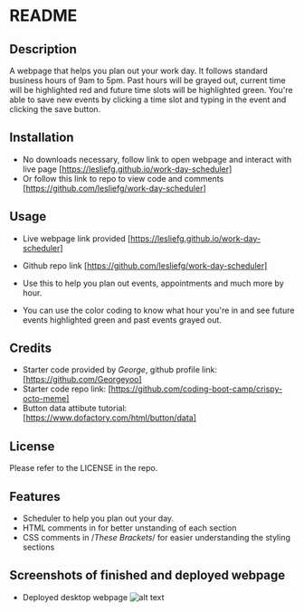 # README

## Description

A webpage that helps you plan out your work day. It follows standard business hours of 9am to 5pm. Past hours will be grayed out, current time will be highlighted red and future time slots will be highlighted green. You're able to save new events by clicking a time slot and typing in the event and clicking the save button.

## Installation

- No downloads necessary, follow link to open webpage and interact with live page [https://lesliefg.github.io/work-day-scheduler]
- Or follow this link to repo to view code and comments [https://github.com/lesliefg/work-day-scheduler]

## Usage

- Live webpage link provided [https://lesliefg.github.io/work-day-scheduler]
- Github repo link [https://github.com/lesliefg/work-day-scheduler]

- Use this to help you plan out events, appointments and much more by hour. 
- You can use the color coding to know what hour you're in and see future events highlighted green and past events grayed out.

## Credits

- Starter code provided by <i>George</i>, github profile link: [https://github.com/Georgeyoo]
 - Starter code repo link: [https://github.com/coding-boot-camp/crispy-octo-meme]
 - Button data attibute tutorial: [https://www.dofactory.com/html/button/data]

## License

Please refer to the LICENSE in the repo.

## Features
- Scheduler to help you plan out your day.
- HTML comments in <!--These brackets--> for better unstanding of each section 
- CSS comments in /*These Brackets*/ for easier understanding the styling sections

## Screenshots of finished and deployed webpage
- Deployed desktop webpage 
![alt text](/Assets/Example%20of%20functioning%20webpage.gif)